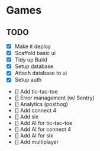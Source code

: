# Games

## TODO

- [x] Make it deploy
- [x] Scaffold basic ui
- [x] Tidy up Build
- [x] Setup database
- [x] Attach database to ui
- [x] Setup auth
- [] Add tic-tac-toe
- [] Error management (w/ Sentry)
- [] Analytics (posthog)
- [] Add connect 4
- [] Add six
- [] Add AI for tic-tac-toe
- [] Add AI for connect 4
- [] Add AI for six
- [] Add multiplayer
